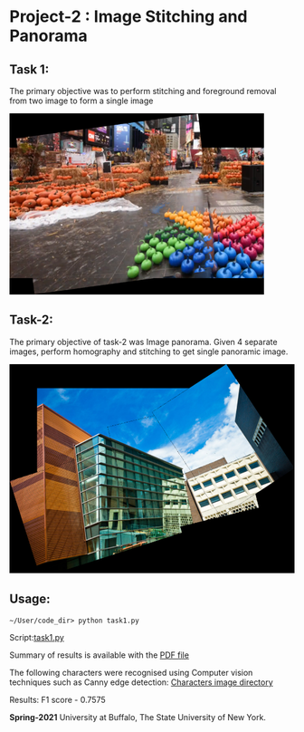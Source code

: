 
# Project-2 : Image Stitching and Panorama


## Task 1: 
The primary objective was to perform stitching and foreground removal from two image to form a single image

<img src="https://github.com/jmudit19/CSE-573_Computer_Vision/blob/main/Project-2%20Image%20Stitching%20and%20Panorama/task1.png" width="450" height="320">

## Task-2:
The primary objective of task-2 was Image panorama. Given 4 separate images, perform 
homography and stitching to get single panoramic image.

![Task2](https://github.com/jmudit19/CSE-573_Computer_Vision/blob/main/Project-2%20Image%20Stitching%20and%20Panorama/task2.png)

## Usage:
```
~/User/code_dir> python task1.py
```
Script:[task1.py](https://github.com/jmudit19/CSE-573_Computer_Vision/blob/main/Project-1%20Optical%20Character%20Recognition%20-%20CV/task1.py)

Summary of results is available with the [PDF file](https://github.com/jmudit19/CSE-573_Computer_Vision/blob/main/Project-1%20Optical%20Character%20Recognition%20-%20CV/report.pdf)

The following characters were recognised using Computer vision techniques such as Canny edge detection: [Characters image directory](https://github.com/jmudit19/CSE-573_Computer_Vision/tree/main/Project-1%20Optical%20Character%20Recognition%20-%20CV/data/characters)

Results: F1 score - 0.7575

**Spring-2021**
University at Buffalo, The State University of New York.